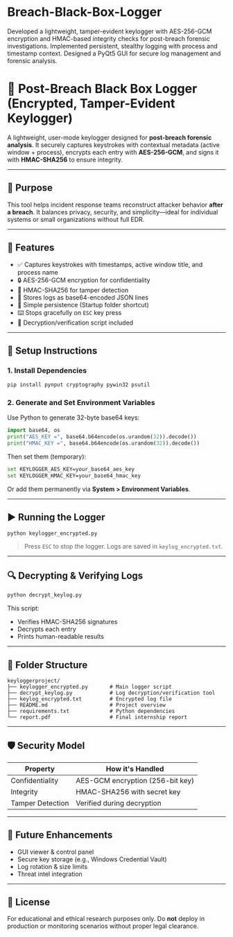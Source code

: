 # Breach-Black-Box-Logger
Developed a lightweight, tamper-evident keylogger with AES-256-GCM encryption and HMAC-based integrity checks for post-breach forensic investigations. Implemented persistent, stealthy logging with process and timestamp context. Designed a PyQt5 GUI for secure log management and forensic analysis.

# 🔐 Post-Breach Black Box Logger (Encrypted, Tamper-Evident Keylogger)

A lightweight, user-mode keylogger designed for **post-breach forensic analysis**. It securely captures keystrokes with contextual metadata (active window + process), encrypts each entry with **AES-256-GCM**, and signs it with **HMAC-SHA256** to ensure integrity.

---

## 🎯 Purpose

This tool helps incident response teams reconstruct attacker behavior **after a breach**. It balances privacy, security, and simplicity—ideal for individual systems or small organizations without full EDR.

---

## 🧰 Features

- ✅ Captures keystrokes with timestamps, active window title, and process name  
- 🔒 AES-256-GCM encryption for confidentiality  
- 🧾 HMAC-SHA256 for tamper detection  
- 📄 Stores logs as base64-encoded JSON lines  
- 🧠 Simple persistence (Startup folder shortcut)  
- ⌨️ Stops gracefully on `ESC` key press  
- 🧪 Decryption/verification script included

---

## 🔧 Setup Instructions

### 1. Install Dependencies

```bash
pip install pynput cryptography pywin32 psutil
````

### 2. Generate and Set Environment Variables

Use Python to generate 32-byte base64 keys:

```python
import base64, os
print("AES_KEY =", base64.b64encode(os.urandom(32)).decode())
print("HMAC_KEY =", base64.b64encode(os.urandom(32)).decode())
```

Then set them (temporary):

```bash
set KEYLOGGER_AES_KEY=your_base64_aes_key
set KEYLOGGER_HMAC_KEY=your_base64_hmac_key
```

Or add them permanently via **System > Environment Variables**.

---

## ▶️ Running the Logger

```bash
python keylogger_encrypted.py
```

> Press `ESC` to stop the logger. Logs are saved in `keylog_encrypted.txt`.

---

## 🔍 Decrypting & Verifying Logs

```bash
python decrypt_keylog.py
```

This script:

* Verifies HMAC-SHA256 signatures
* Decrypts each entry
* Prints human-readable results

---

## 📂 Folder Structure

```plaintext
keyloggerproject/
├── keylogger_encrypted.py       # Main logger script
├── decrypt_keylog.py            # Log decryption/verification tool
├── keylog_encrypted.txt         # Encrypted log file
├── README.md                    # Project overview
├── requirements.txt             # Python dependencies
└── report.pdf                   # Final internship report
```

---

## 🛡 Security Model

| Property         | How it's Handled                 |
| ---------------- | -------------------------------- |
| Confidentiality  | AES-GCM encryption (256-bit key) |
| Integrity        | HMAC-SHA256 with secret key      |
| Tamper Detection | Verified during decryption       |

---

## 🚀 Future Enhancements

* GUI viewer & control panel
* Secure key storage (e.g., Windows Credential Vault)
* Log rotation & size limits
* Threat intel integration

---

## 📜 License

For educational and ethical research purposes only. Do **not** deploy in production or monitoring scenarios without proper legal clearance.

```

